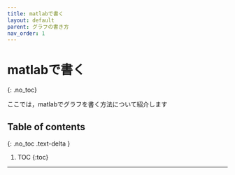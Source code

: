```yaml
---
title: matlabで書く
layout: default
parent: グラフの書き方
nav_order: 1
---
```


# matlabで書く
{: .no_toc}

ここでは，matlabでグラフを書く方法について紹介します

## Table of contents
{: .no_toc .text-delta }

1. TOC
{:toc}

---
